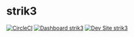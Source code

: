 # strik3

[![CircleCI](https://circleci.com/gh/grshane/strik3.svg?style=shield)](https://circleci.com/gh/grshane/strik3)
[![Dashboard strik3](https://img.shields.io/badge/dashboard-strik3-yellow.svg)](https://dashboard.pantheon.io/sites/8745c3dd-7938-4b3e-88ab-edc9518ad49b#dev/code)
[![Dev Site strik3](https://img.shields.io/badge/site-strik3-blue.svg)](http://dev-strik3.pantheonsite.io/)